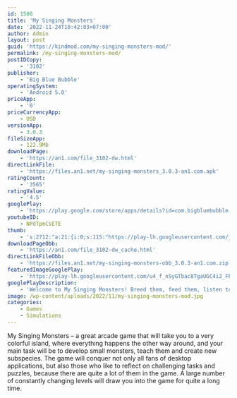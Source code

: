 ```yaml
---
id: 1508
title: 'My Singing Monsters'
date: '2022-11-24T10:42:03+07:00'
author: Admin
layout: post
guid: 'https://kindmod.com/my-singing-monsters-mod/'
permalink: /my-singing-monsters-mod/
postIDCopy:
    - '3102'
publisher:
    - 'Big Blue Bubble'
operatingSystem:
    - 'Android 5.0'
priceApp:
    - '0'
priceCurrencyApp:
    - USD
versionApp:
    - 3.0.3
fileSizeApp:
    - 122.9Mb
downloadPage:
    - 'https://an1.com/file_3102-dw.html'
directLinkFile:
    - 'https://files.an1.net/my-singing-monsters_3.0.3-an1.com.apk'
ratingCount:
    - '3565'
ratingValue:
    - '4.5'
googlePlay:
    - 'https://play.google.com/store/apps/details?id=com.bigbluebubble.singingmonsters.full'
youtubeID:
    - NPdTpmCsETE
thumb:
    - 's:2712:"a:21:{i:0;s:115:"https://play-lh.googleusercontent.com/jaaCuiFpG6allKgMLq9ivO5peIzirCvGUkjk911CiWrHcrYaWl4In9-GSTdyp00tWUQ=w526-h296";i:1;s:116:"https://play-lh.googleusercontent.com/7a96Ol3J0EF4O1M2jzJoiP_h_WajrFPNLsM9swgudoPFuidVWfsc07DrlKQwOMPNdLhS=w526-h296";i:2;s:115:"https://play-lh.googleusercontent.com/nY8Gr2gfwx0MhCQpT6W6zpnrLjAftk5uIkTnVGxuOix6ZKWA2WecprxLbKV8ZeSg_QM=w526-h296";i:3;s:115:"https://play-lh.googleusercontent.com/7yluS0xXcTxvvgbbGTyZic7WFmMFAnFIYuVVVxMj2XvB4RGUOLWfgeE3SDBBkzMj2TE=w526-h296";i:4;s:116:"https://play-lh.googleusercontent.com/87JGHgOJJXMZFggDAr0W93PjrLjbr42F-kgjj0U7xUV_f0YPu8FBgsKHM0NBToBxfOG1=w526-h296";i:5;s:116:"https://play-lh.googleusercontent.com/JyF6ak9WS9-JtArW3ZuO_d_YZ36p5X0HaajhYbdRYUgaCEkCkZAhtzmcUBbjFU92t_si=w526-h296";i:6;s:115:"https://play-lh.googleusercontent.com/s0aqKPxKZV4Xn6TglnvSIoL2onCF7elr0o3ITD2A77UaSQjpRfNH8zO8bfQ2DQWN1vY=w526-h296";i:7;s:114:"https://play-lh.googleusercontent.com/R0mMv2cLX8sSm9ibVZHXdr2tHXDUN5Nc6o4QUsVw1LdBlc02j0qEUmh-2LNli5yioA=w526-h296";i:8;s:115:"https://play-lh.googleusercontent.com/5x5SdWL4Z-wTwEuzFrlRQQ_cRQgxFlS9ZnMz0xRqgV87GVEBTOeOEp5sM9hOeyZEza8=w526-h296";i:9;s:116:"https://play-lh.googleusercontent.com/KkpjD7zM1PgfhJltniZyJ7MqKaUIA7fPdLg8DrUpfn5acbb6CqZSqNXNJ0gVYDzuNxuj=w526-h296";i:10;s:114:"https://play-lh.googleusercontent.com/iN6EUKsqMGQbsLuqpKqr2Nlfrga71aG-BPVsVsIqgcoszemGrfh8sM0zDD8uk-qANA=w526-h296";i:11;s:116:"https://play-lh.googleusercontent.com/PC0pkn6-AkwB3LYWGWTtIPmUb69L_XYKL2t6Mgpra0i74rGO4kd8QVdQkZwy9bIx2IE3=w526-h296";i:12;s:114:"https://play-lh.googleusercontent.com/CQ_vghJu1bQPbvVEh2gBcwnaKVHvS6fDBdAwnr9rm_iE-9fMPEoeYNtmDTZ6axzVLg=w526-h296";i:13;s:116:"https://play-lh.googleusercontent.com/535_IUlOFa_1osuuXd3LWyRVohdJ3hVXRRQqZbyqnWKrODoM4VNkfdeYSCfQzlgZ2UiW=w526-h296";i:14;s:116:"https://play-lh.googleusercontent.com/9nDy1L8DE3FPjcQ6VTVAUKW5FU2sp7Lf9OVn1-2LCR2X_wJNtid1nruQi2ultD9ANU3U=w526-h296";i:15;s:116:"https://play-lh.googleusercontent.com/rBLXCRmvE3h0psR52c9N4Ek2rN4OAu7qzeA-XYRBYHx1vrXCa4F2e94xkmJS6-tLqa__=w526-h296";i:16;s:115:"https://play-lh.googleusercontent.com/Kj8b8x13qsnfzo5UNXQhfh6uRkylAe67ldBsBot7ZqZAGKUQ_RlPZjL9BPyZZmo_6Ds=w526-h296";i:17;s:115:"https://play-lh.googleusercontent.com/KvKId0lZMebpDvHIScECVQlGWtvlYlBfOjdRDpS1VkJC_7aF-hgIDSa4Ugl7kxRGTow=w526-h296";i:18;s:115:"https://play-lh.googleusercontent.com/GlP42JO1VTnXLGmOQm0flyXyN-5nQl0CDVwhxM80JOGtVuPol6uhOO0g0YuHkibZYBk=w526-h296";i:19;s:115:"https://play-lh.googleusercontent.com/8XsXeRVi-7qbgpsOtptP1cX3ljK31p-CvQgEuuUaWKf-s-hwPzaf4lVKmzafYGRN-DE=w526-h296";i:20;s:116:"https://play-lh.googleusercontent.com/IolfF4fUJL3GUzkL5dv11iR-K6MbpZnLa3Stq9GVIpBwawlyyFizuhLy_DiYXkMueqhA=w526-h296";}";'
downloadPageObb:
    - 'https://an1.com/file_3102-dw_cache.html'
directLinkFileObb:
    - 'https://files.an1.net/my-singing-monsters-obb_3.0.3-an1.com.zip'
featuredImageGooglePlay:
    - 'https://play-lh.googleusercontent.com/u4_f_nSyGTbac8TgaUGC4i2_Fb03r6GlKZ6B0JksldAXGL2koAsSXxGDLXV5c3rhzA'
googlePlayDescription:
    - 'Welcome to My Singing Monsters! Breed them, feed them, listen to them sing!Raise a monster pet, then feed your musical monster to help them grow. Take care of a collection of fun monster characters in this free musical game for the whole family!.Create an island full of Singing Monsters, then watch your song evolve as you breed and upgrade happy monster pets. Design and build unique decorations to make your world look just the way you want, then share your creation with friends! You''ll love exploring the wonderful fantasy land of the Monster World!.'
image: /wp-content/uploads/2022/11/my-singing-monsters-mod.jpg
categories:
    - Games
    - Simulations
---
```


My Singing Monsters – a great arcade game that will take you to a very colorful island, where everything happens the other way around, and your main task will be to develop small monsters, teach them and create new subspecies. The game will conquer not only all fans of desktop applications, but also those who like to reflect on challenging tasks and puzzles, because there are quite a lot of them in the game. A large number of constantly changing levels will draw you into the game for quite a long time.
